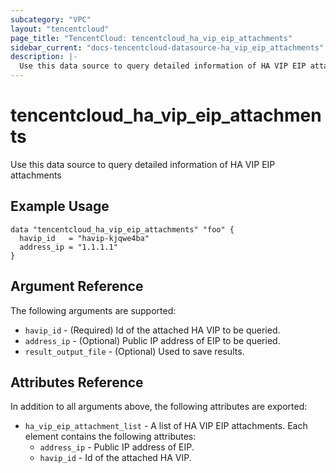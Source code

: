 ```yaml
---
subcategory: "VPC"
layout: "tencentcloud"
page_title: "TencentCloud: tencentcloud_ha_vip_eip_attachments"
sidebar_current: "docs-tencentcloud-datasource-ha_vip_eip_attachments"
description: |-
  Use this data source to query detailed information of HA VIP EIP attachments
---
```


# tencentcloud_ha_vip_eip_attachments

Use this data source to query detailed information of HA VIP EIP attachments

## Example Usage

```hcl
data "tencentcloud_ha_vip_eip_attachments" "foo" {
  havip_id   = "havip-kjqwe4ba"
  address_ip = "1.1.1.1"
}
```

## Argument Reference

The following arguments are supported:

* `havip_id` - (Required) Id of the attached HA VIP to be queried.
* `address_ip` - (Optional) Public IP address of EIP to be queried.
* `result_output_file` - (Optional) Used to save results.

## Attributes Reference

In addition to all arguments above, the following attributes are exported:

* `ha_vip_eip_attachment_list` - A list of HA VIP EIP attachments. Each element contains the following attributes:
  * `address_ip` - Public IP address of EIP.
  * `havip_id` - Id of the attached HA VIP.


